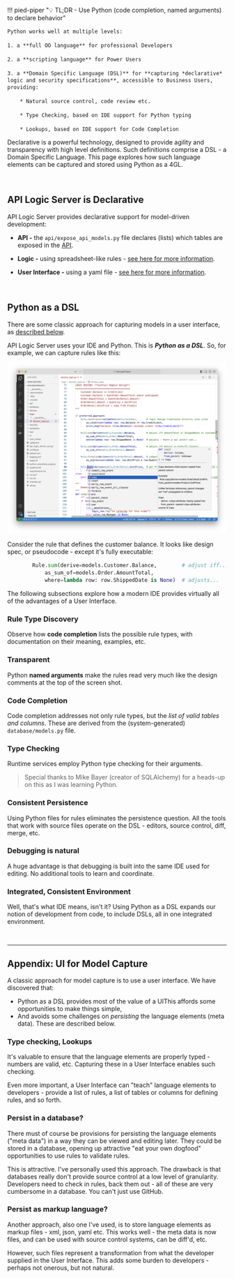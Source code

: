 !!! pied-piper ":bulb: TL;DR - Use Python (code completion, named arguments) to declare behavior"

    Python works well at multiple levels:
    
    1. a **full OO language** for professional Developers

    2. a **scripting language** for Power Users
    
    3. a **Domain Specific Language (DSL)** for **capturing *declarative* logic and security specifications**, accessible to Business Users, providing:

        * Natural source control, code review etc.

        * Type Checking, based on IDE support for Python typing

        * Lookups, based on IDE support for Code Completion

Declarative is a powerful technology, designed to provide agility and transparency with high level definitions.  Such definitions comprise a DSL - a Domain Specific Language.  This page explores how such language elements can be captured and stored using Python as a 4GL.

&nbsp;

## API Logic Server is Declarative

API Logic Server provides declarative support for model-driven development:

* **API -** the `api/expose_api_models.py` file declares (lists) which tables are exposed in the [API](API.md).

* **Logic -** using spreadsheet-like rules - [see here for more information](Logic-Why.md).

* **User Interface -** using a yaml file  - [see here for more information](Admin-Customization.md).


&nbsp;

## Python as a DSL

There are some classic approach for capturing models in a user interface, as [described below](#appendix-ui-for-model-capture).

API Logic Server uses your IDE and Python.  This is ***Python as a DSL***.  So, for example, we can capture rules like this:

![Declaring Rules](images/logic/rule-declaration.png)

Consider the rule that defines the customer balance.  It looks like design spec, or pseudocode - except it's fully executable:

```python
        Rule.sum(derive=models.Customer.Balance,        # adjust iff...
            as_sum_of=models.Order.AmountTotal,
            where=lambda row: row.ShippedDate is None)  # adjusts...
```

The following subsections explore how a modern IDE provides virtually all of the advantages of a User Interface.

### Rule Type Discovery

Observe how **code completion** lists the possible rule types, with documentation on their meaning, examples, etc.

### Transparent

Python **named arguments** make the rules read very much like the design comments at the top of the screen shot.

### Code Completion

Code completion addresses not only rule types, but the *list of valid tables and columns*.  These are derived from the (system-generated) `database/models.py` file.

### Type Checking

Runtime services employ Python type checking for their arguments.  

> Special thanks to Mike Bayer (creator of SQLAlchemy) for a heads-up on this as I was learning Python.

### Consistent Persistence

Using Python files for rules eliminates the persistence question.  All the tools that work with source files operate on the DSL - editors, source control, diff, merge, etc.

### Debugging is natural

A huge advantage is that debugging is built into the same IDE used for editing.  No additional tools to learn and coordinate.

### Integrated, Consistent Environment

Well, that's what IDE means, isn't it?  Using Python as a DSL expands our notion of development from code, to include DSLs, all in one integrated environment.

&nbsp;

----

## Appendix: UI for Model Capture

A classic approach for model capture is to use a user interface.  We have discovered that:

* Python as a DSL provides most of the value of a UIThis affords some opportunities to make things simple, 
* And avoids some challenges on *persisting* the language elements (meta data).  These are described below.

### Type checking, Lookups

It's valuable to ensure that the language elements are properly typed - numbers are valid, etc.  Capturing these in a User Interface enables such checking.

Even more important, a User Interface can "teach" language elements to developers - provide a list of rules, a list of tables or columns for defining rules, and so forth.

### Persist in a database?

There must of course be provisions for persisting the language elements ("meta data") in a way they can be viewed and editing later.  They could be stored in a database, opening up attractive "eat your own dogfood" opportunities to use rules to validate rules.

This is attractive.  I've personally used this approach.  The drawback is that databases really don't provide source control at a low level of granularity.  Developers need to check in rules, back them out - all of these are very cumbersome in a database.  You can't just use GitHub.

### Persist as markup language?

Another approach, also one I've used, is to store language elements as markup files - xml, json, yaml etc.  This works well - the meta data is now files, and can be used with source control systems, can be diff'd, etc.

However, such files represent a transformation from what the developer supplied in the User Interface.  This adds some burden to developers - perhaps not onerous, but not natural.
